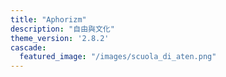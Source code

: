 ```yaml
---
title: "Aphorizm"
description: "自由與文化"
theme_version: '2.8.2'
cascade:
  featured_image: "/images/scuola_di_aten.png"
---
```


